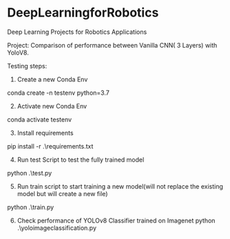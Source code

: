 # DeepLearningforRobotics
Deep Learning Projects for Robotics Applications

Project: Comparison of performance between Vanilla CNN( 3 Layers) with YoloV8.


Testing steps:
1. Create a new Conda Env

conda create -n testenv python=3.7

2. Activate new Conda Env

conda activate testenv

3. Install requirements

pip install -r .\requirements.txt

4. Run test Script to test the fully trained model

python .\test.py 

5. Run train script to start training a new model(will not replace the existing model but will create a new file)

python .\train.py

6. Check performance of YOLOv8 Classifier trained on Imagenet
python .\yoloimageclassification.py